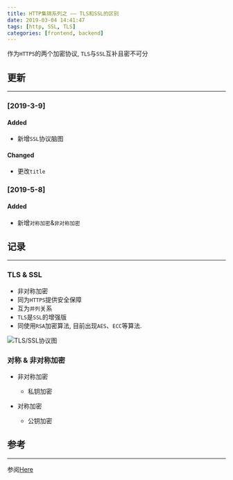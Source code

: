 ```yaml
---
title: HTTP集锦系列之 —— TLS和SSL的区别
date: 2019-03-04 14:41:47
tags: [http, SSL, TLS]
categories: [frontend, backend]
---
```


作为`HTTPS`的两个加密协议, `TLS`与`SSL`互补且密不可分


<!-- more -->


## 更新

------

### [2019-3-9]

#### Added

- 新增`SSL`协议脑图

#### Changed

- 更改`title`

### [2019-5-8]

#### Added

- 新增`对称加密`&`非对称加密`

## 记录

------

### TLS & SSL

- 非对称加密
- 同为`HTTPS`提供安全保障
- 互为`并列`关系
- `TLS`是`SSL`的增强版
- 同使用`RSA`加密算法, 目前出现`AES`、`ECC`等算法.

![TLS/SSL协议图](https://oos.blog.yyge.top/2019/3/4/HTTP%E9%9B%86%E9%94%A6%E7%B3%BB%E5%88%97%E4%B9%8B%E2%80%94%E2%80%94TLS%E5%92%8CSSL%E7%9A%84%E5%8C%BA%E5%88%AB/images/1.png?imageView2/0/q/75|watermark/2/text/6Ziz5ZOl5bCP56uZ/font/5b6u6L2v6ZuF6buR/fontsize/440/fill/IzE4OTBGRg==/dissolve/100/gravity/SouthEast/dx/10/dy/10|imageslim)

### 对称 & 非对称加密

- 非对称加密
  - 私钥加密

- 对称加密
  - 公钥加密

## 参考

------

参阅[Here](https://kb.cnblogs.com/page/197396/)